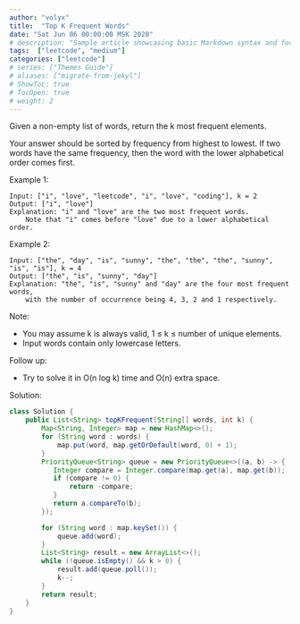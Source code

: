 ```yaml
---
author: "volyx"
title:  "Top K Frequent Words"
date: "Sat Jun 06 00:00:00 MSK 2020"
# description: "Sample article showcasing basic Markdown syntax and formatting for HTML elements."
tags:  ["leetcode", "medium"]
categories: ["leetcode"]
# series: ["Themes Guide"]
# aliases: ["migrate-from-jekyl"]
# ShowToc: true
# TocOpen: true
# weight: 2
---
```


Given a non-empty list of words, return the k most frequent elements.

Your answer should be sorted by frequency from highest to lowest. If two words have the same frequency, then the word with the lower alphabetical order comes first.

Example 1:
```
Input: ["i", "love", "leetcode", "i", "love", "coding"], k = 2
Output: ["i", "love"]
Explanation: "i" and "love" are the two most frequent words.
    Note that "i" comes before "love" due to a lower alphabetical order.
```

Example 2:
```
Input: ["the", "day", "is", "sunny", "the", "the", "the", "sunny", "is", "is"], k = 4
Output: ["the", "is", "sunny", "day"]
Explanation: "the", "is", "sunny" and "day" are the four most frequent words,
    with the number of occurrence being 4, 3, 2 and 1 respectively.
```

Note:

- You may assume k is always valid, 1 ≤ k ≤ number of unique elements.
- Input words contain only lowercase letters.

Follow up:

- Try to solve it in O(n log k) time and O(n) extra space.

Solution:

```java
class Solution {
    public List<String> topKFrequent(String[] words, int k) {
        Map<String, Integer> map = new HashMap<>();
        for (String word : words) {
            map.put(word, map.getOrDefault(word, 0) + 1);
        }
        PriorityQueue<String> queue = new PriorityQueue<>((a, b) -> {  
           Integer compare = Integer.compare(map.get(a), map.get(b));  
           if (compare != 0) {
               return -compare;
           } 
           return a.compareTo(b);
        });

        for (String word : map.keySet()) {
            queue.add(word);
        }
        List<String> result = new ArrayList<>();
        while (!queue.isEmpty() && k > 0) {
            result.add(queue.poll());
            k--;
        }
        return result;
    }  
}
